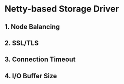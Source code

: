 # Netty-based Storage Driver

## 1. Node Balancing
## 2. SSL/TLS
## 3. Connection Timeout
## 4. I/O Buffer Size
